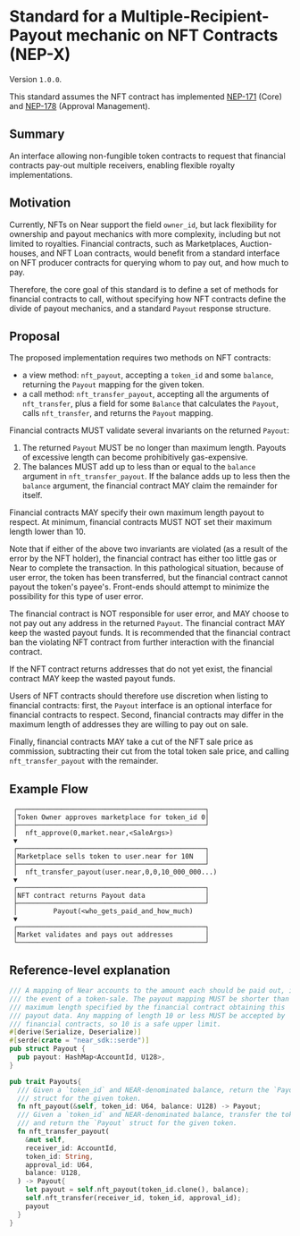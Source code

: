 # Standard for a Multiple-Recipient-Payout mechanic on NFT Contracts (NEP-X)
Version `1.0.0`.

This standard assumes the NFT contract has implemented
[NEP-171](https://github.com/near/NEPs/blob/master/specs/Standards/NonFungibleToken/Core.md)
(Core) and
[NEP-178](https://github.com/near/NEPs/blob/master/specs/Standards/NonFungibleToken/ApprovalManagement.md)
(Approval Management).

## Summary
An interface allowing non-fungible token contracts to request that
financial contracts pay-out multiple receivers, enabling flexible royalty
implementations.

## Motivation
Currently, NFTs on Near support the field `owner_id`, but lack flexibility
for ownership and payout mechanics with more complexity, including but not
limited to royalties. Financial contracts, such as Marketplaces,
Auction-houses, and NFT Loan contracts, would benefit from a standard
interface on NFT producer contracts for querying whom to pay out, and how
much to pay.

Therefore, the core goal of this standard is to define a set of methods for
financial contracts to call, without specifying how NFT contracts define
the divide of payout mechanics, and a standard `Payout` response structure.

## Proposal
The proposed implementation requires two methods on NFT contracts:
- a view method: `nft_payout`, accepting a `token_id` and some `balance`,
  returning the `Payout` mapping for the given token.
- a call method: `nft_transfer_payout`, accepting all the arguments of
  `nft_transfer`, plus a field for some `Balance` that calculates the
  `Payout`, calls `nft_transfer`, and returns the `Payout` mapping.

Financial contracts MUST validate several invariants on the returned
`Payout`:
1. The returned `Payout` MUST be no longer than maximum length. Payouts of
   excessive length can become prohibitively gas-expensive.
2. The balances MUST add up to less than or equal to the `balance` argument
   in `nft_transfer_payout`. If the balance adds up to less then the
   `balance` argument, the financial contract MAY claim the remainder for
   itself.

Financial contracts MAY specify their own maximum length payout to respect.
At minimum, financial contracts MUST NOT set their maximum length lower
than 10.

Note that if either of the above two invariants are violated (as a result
of the error by the NFT holder), the financial contract has either too
little gas or Near to complete the transaction. In this pathological
situation, because of user error, the token has been transferred, but the
financial contract cannot payout the token's payee's. Front-ends should
attempt to minimize the possibility for this type of user error.

The financial contract is NOT responsible for user error, and MAY choose to
not pay out any address in the returned `Payout`. The financial contract
MAY keep the wasted payout funds. It is recommended that the financial
contract ban the violating NFT contract from further interaction with the
financial contract.

If the NFT contract returns addresses that do not yet exist, the
financial contract MAY keep the wasted payout funds.

Users of NFT contracts should therefore use discretion when listing to
financial contracts: first, the `Payout` interface is an optional interface
for financial contracts to respect. Second, financial contracts may differ
in the maximum length of addresses they are willing to pay out on sale.

Finally, financial contracts MAY take a cut of the NFT sale price as
commission, subtracting their cut from the total token sale price, and
calling `nft_transfer_payout` with the remainder.

## Example Flow
```
 ┌───────────────────────────────────────────────┐
 │Token Owner approves marketplace for token_id 0│
 ├───────────────────────────────────────────────┘
 │  nft_approve(0,market.near,<SaleArgs>)
 ▼
 ┌───────────────────────────────────────────────┐
 │Marketplace sells token to user.near for 10N   │
 ├───────────────────────────────────────────────┘
 │  nft_transfer_payout(user.near,0,0,10_000_000...)
 ▼
 ┌───────────────────────────────────────────────┐
 │NFT contract returns Payout data               │
 ├───────────────────────────────────────────────┘
 │         Payout(<who_gets_paid_and_how_much)
 ▼
 ┌───────────────────────────────────────────────┐
 │Market validates and pays out addresses        │
 └───────────────────────────────────────────────┘
```

## Reference-level explanation
```rust
/// A mapping of Near accounts to the amount each should be paid out, in
/// the event of a token-sale. The payout mapping MUST be shorter than the
/// maximum length specified by the financial contract obtaining this
/// payout data. Any mapping of length 10 or less MUST be accepted by
/// financial contracts, so 10 is a safe upper limit.
#[derive(Serialize, Deserialize)]
#[serde(crate = "near_sdk::serde")]
pub struct Payout {
  pub payout: HashMap<AccountId, U128>,
}

pub trait Payouts{
  /// Given a `token_id` and NEAR-denominated balance, return the `Payout`
  /// struct for the given token.
  fn nft_payout(&self, token_id: U64, balance: U128) -> Payout;
  /// Given a `token_id` and NEAR-denominated balance, transfer the token
  /// and return the `Payout` struct for the given token.
  fn nft_transfer_payout(
    &mut self,
    receiver_id: AccountId,
    token_id: String,
    approval_id: U64,
    balance: U128,
  ) -> Payout{
    let payout = self.nft_payout(token_id.clone(), balance);
    self.nft_transfer(receiver_id, token_id, approval_id);
    payout
  }
}
```
